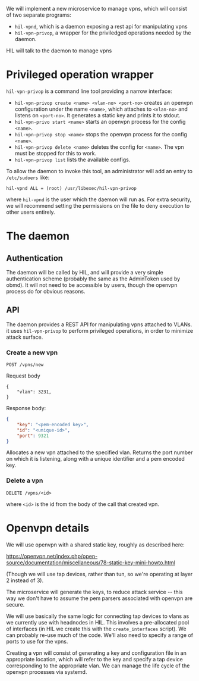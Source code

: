 We will implement a new microservice to manage vpns, which will consist
of two separate programs:

* `hil-vpnd`, which is a daemon exposing a rest api for manipulating
  vpns
* `hil-vpn-privop`, a wrapper for the priviledged operations needed by
   the daemon.

HIL will talk to the daemon to manage vpns

# Privileged operation wrapper

`hil-vpn-privop` is a command line tool providing a narrow interface:

* `hil-vpn-privop create <name> <vlan-no> <port-no>` creates an openvpn
  configuration under the name `<name>`, which attaches to `<vlan-no>`
  and listens on `<port-no>`. It generates a static key and prints it
  to stdout.
* `hil-vpn-privo start <name>` starts an openvpn process for the config
  `<name>`.
* `hil-vpn-privop stop <name>` stops the openvpn process for the config
  `<name>`.
* `hil-vpn-privop delete <name>` deletes the config for `<name>`. The
  vpn must be stopped for this to work.
* `hil-vpn-privop list` lists the available configs.

To allow the daemon to invoke this tool, an administrator will add an
entry to `/etc/sudoers` like:

```
hil-vpnd ALL = (root) /usr/libexec/hil-vpn-privop
```

where `hil-vpnd` is the user which the daemon will run as. For extra
security, we will recommend setting the permissions on the file to deny
execution to other users entirely.

# The daemon

## Authentication

The daemon will be called by HIL, and will provide a very simple
authentication scheme (probably the same as the AdminToken used by
obmd). It will not need to be accessible by users, though the openvpn
process do for obvious reasons.

## API

The daemon provides a REST API for manipulating vpns attached to VLANs.
it uses `hil-vpn-privop` to perform privileged operations, in order to
minimize attack surface.

### Create a new vpn

`POST /vpns/new`

Request body

```
{
    "vlan": 3231,
}
```

Response body:

```json
{
    "key": "<pem-encoded key>",
    "id": "<unique-id>",
    "port": 9321
}
```

Allocates a new vpn attached to the specified vlan. Returns the port
number on which it is listening, along with a unique identifier and
a pem encoded key.

### Delete a vpn

`DELETE /vpns/<id>`

where `<id>` is the id from the body of the call that created vpn.

# Openvpn details

We will use openvpn with a shared static key, roughly as described here:

<https://openvpn.net/index.php/open-source/documentation/miscellaneous/78-static-key-mini-howto.html>

(Though we will use tap devices, rather than tun, so we're operating at
layer 2 instead of 3).

The microservice will generate the keys, to reduce attack service --
this way we don't have to assume the pem parsers associated with openvpn
are secure.

We will use basically the same logic for connecting tap devices to vlans
as we currently use with headnodes in HIL. This involves a pre-allocated
pool of interfaces (in HIL we create this with the `create_interfaces`
script). We can probably re-use much of the code.  We'll also need to
specify a range of ports to use for the vpns.

Creating a vpn will consist of generating a key and configuration file
in an appropriate location, which will refer to the key and specify a
tap device corresponding to the appropriate vlan. We can manage the
life cycle of the openvpn processes via systemd.
